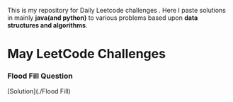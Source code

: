 This is my repository for Daily Leetcode challenges . Here I paste solutions in mainly __java(and python)__ to various problems based upon **data structures and algorithms**. 


# May LeetCode Challenges

### Flood Fill Question
[Solution](./Flood Fill)
